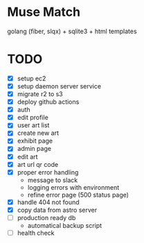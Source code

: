 # Muse Match

golang (fiber, slqx) + sqlite3 + html templates


# TODO

- [x] setup ec2
- [x] setup daemon server service
- [x] migrate r2 to s3
- [x] deploy github actions
- [x] auth
- [x] edit profile
- [x] user art list
- [x] create new art
- [x] exhibit page
- [x] admin page
- [x] edit art
- [x] art url qr code
- [x] proper error handling
  - message to slack
  - logging errors with environment
  - refine error page (500 status page)
- [x] handle 404 not found
- [x] copy data from astro server
- [ ] production ready db
  - automatical backup script
- [ ] health check